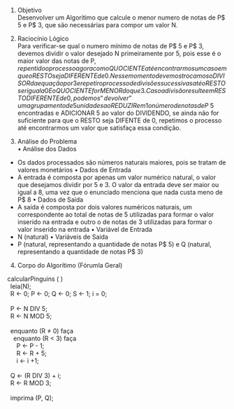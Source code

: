 1) Objetivo<br />
Desenvolver um Algorítimo que calcule o menor numero de notas de P$ 5 e P$ 3, que são necessárias para compor um valor N.

2) Raciocínio Lógico<br />
Para verificar-se qual o numero mínimo de notas de P$ 5 e P$ 3, devemos dividir o valor desejado N primeiramente por 5, pois esse é o maior valor das notas de P$, repentido o processo agora com o QUOCIENTE até encontrarmos um caso em que o RESTO seja DIFERENTE de 0. Nesse momento devemos trocamos o DIVISOR da equação por 3 e repetir o processo de divisões sucessivas até o RESTO ser igual a 0 E o QUOCIENTE for MENOR do que 3. 
Caso a divisão resulte em RESTO DIFERENTE de 0, podemos “devolver” um agrupamento de 5 unidades ao REDUZIR em 1 o número de notas de P$ 5 encontradas e ADICIONAR 5 ao valor do DIVIDENDO, se ainda não for suficiente para que o RESTO seja DIFENTE de 0, repetimos o processo até encontrarmos um valor que satisfaça essa condição.

3) Análise do Problema<br />
• Análise dos Dados
- Os dados processados são números naturais maiores, pois se tratam de valores monetários
• Dados de Entrada
- A entrada é composta por apenas um valor numérico natural, o valor que desejamos dividir por 5 e 3. O valor da entrada deve ser maior ou igual a 8, uma vez que o enunciado menciona que nada custa meno de P$ 8
• Dados de Saída
- A saída é composta por dois valores numéricos naturais, um correspondente ao total de notas de 5 utilizadas para formar o valor inserido na entrada e outro o de notas de 3 utilizadas para formar o valor inserido na entrada
• Variável de Entrada
- N (natural)
• Variáveis de Saída
- P (natural, representando a quantidade de notas P$ 5) e Q (natural, representando a quantidade de notas P$ 3)

4) Corpo do Algorítimo (Fórumla Geral)<br />

calcularPinguins ( )<br />
&ensp;leia(N);<br />
&ensp;R ← 0; P ← 0; Q ← 0; S ← 1; i = 0;<br />
<br />
&ensp;P ← N DIV 5;<br />
&ensp;R ← N MOD 5;<br />
<br />
&ensp;enquanto (R ≠ 0) faça<br />
&ensp;&ensp;enquanto (R < 3) faça<br />
&ensp;&ensp;&ensp;P ← P - 1;<br />
&ensp;&ensp;&ensp;R ← R + 5;<br />
&ensp;&ensp;&ensp;i ← i +1;<br />
<br />
&ensp;Q ← (R DIV 3) + i;<br />
&ensp;R ← R MOD 3;<br />
<br />
&ensp;imprima (P, Q);<br />
